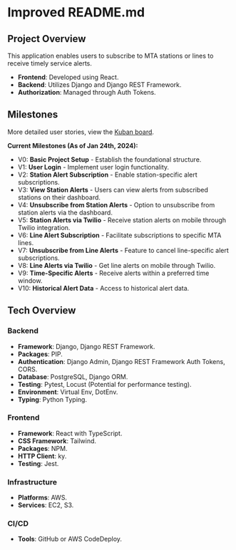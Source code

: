 # Improved README.md

## Project Overview 
This application enables users to subscribe to MTA stations or lines to receive timely service alerts.

- **Frontend**: Developed using React.
- **Backend**: Utilizes Django and Django REST Framework.
- **Authorization**: Managed through Auth Tokens.

## Milestones

More detailed user stories, view the [Kuban board](https://github.acom/users/MackHalliday/projects/3).

**Current Milestones (As of Jan 24th, 2024):**

- V0: **Basic Project Setup** - Establish the foundational structure.
- V1: **User Login** - Implement user login functionality.
- V2: **Station Alert Subscription** - Enable station-specific alert subscriptions.
- V3: **View Station Alerts** - Users can view alerts from subscribed stations on their dashboard.
- V4: **Unsubscribe from Station Alerts** - Option to unsubscribe from station alerts via the dashboard.
- V5: **Station Alerts via Twilio** - Receive station alerts on mobile through Twilio integration.
- V6: **Line Alert Subscription** - Facilitate subscriptions to specific MTA lines.
- V7: **Unsubscribe from Line Alerts** - Feature to cancel line-specific alert subscriptions.
- V8: **Line Alerts via Twilio** - Get line alerts on mobile through Twilio.
- V9: **Time-Specific Alerts** - Receive alerts within a preferred time window.
- V10: **Historical Alert Data** - Access to historical alert data.

## Tech Overview

### Backend 

- **Framework**: Django, Django REST Framework.
- **Packages**: PIP.
- **Authentication**: Django Admin, Django REST Framework Auth Tokens, CORS.
- **Database**: PostgreSQL, Django ORM.
- **Testing**: Pytest, Locust (Potential for performance testing).
- **Environment**: Virtual Env, DotEnv.
- **Typing**: Python Typing.

### Frontend

- **Framework**: React with TypeScript.
- **CSS Framework**: Tailwind.
- **Packages**: NPM.
- **HTTP Client**: ky.
- **Testing**: Jest.

### Infrastructure 

- **Platforms**: AWS.
- **Services**: EC2, S3.

### CI/CD

- **Tools**: GitHub or AWS CodeDeploy.

